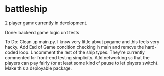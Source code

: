 # battleship
2 player game currently in development. 

Done:
backend game logic
unit tests

To Do:
Clean up main.py. I know very little about pygame and this feels very hacky.
Add End of Game condition checking in main and remove the hard-coded loop.
Uncomment the rest of the ship types. They're currently commented for front-end testing simplicity.
Add networking so that the players can play fairly (or at least some kind of pause to let players switch).
Make this a deployable package.
